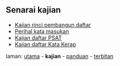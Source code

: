 ---
---

## Senarai kajian

* [Kajian rinci pembangun daftar][101]
* [Perihal kata masukan][102]
* [Kajian daftar PSAT][103]
* [Kajian daftar Kata Kerap][104]

laman: [utama][0] - **kajian** - [panduan][2] - [terbitan][3]

  [0]: ../index.md
  [2]: ../panduan/index.md
  [3]: ../terbitan/index.md
  [101]: rinci.md
  [102]: hurai/pekata.md
  [103]: hasil/psat.md
  [104]: hasil/katakerap.md
